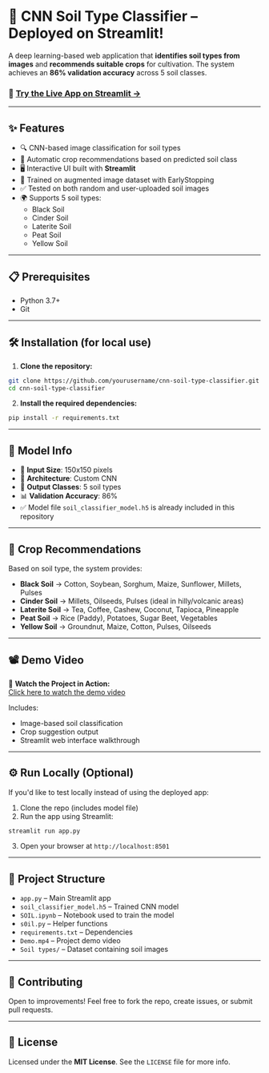 # 🌱 CNN Soil Type Classifier – Deployed on Streamlit!

A deep learning-based web application that **identifies soil types from images** and **recommends suitable crops** for cultivation. The system achieves an **86% validation accuracy** across 5 soil classes.

### 🚀 [Try the Live App on Streamlit →](https://cnn-soil-type-classifier.streamlit.app/)  

---

## ✨ Features

- 🔍 CNN-based image classification for soil types  
- 🌾 Automatic crop recommendations based on predicted soil class  
- 🖥️ Interactive UI built with **Streamlit**  
- 🧠 Trained on augmented image dataset with EarlyStopping  
- ✅ Tested on both random and user-uploaded soil images  
- 🌍 Supports 5 soil types:
  - Black Soil
  - Cinder Soil
  - Laterite Soil
  - Peat Soil
  - Yellow Soil

---

## 📋 Prerequisites

- Python 3.7+
- Git

---

## 🛠️ Installation (for local use)

1. **Clone the repository:**
```bash
git clone https://github.com/yourusername/cnn-soil-type-classifier.git
cd cnn-soil-type-classifier
```

2. **Install the required dependencies:**
```bash
pip install -r requirements.txt
```

---

## 🧪 Model Info

- 📐 **Input Size**: 150x150 pixels  
- 🧠 **Architecture**: Custom CNN  
- 🎯 **Output Classes**: 5 soil types  
- 📊 **Validation Accuracy**: 86%  
- ✅ Model file `soil_classifier_model.h5` is already included in this repository

---

## 🌾 Crop Recommendations

Based on soil type, the system provides:

- **Black Soil** → Cotton, Soybean, Sorghum, Maize, Sunflower, Millets, Pulses  
- **Cinder Soil** → Millets, Oilseeds, Pulses (ideal in hilly/volcanic areas)  
- **Laterite Soil** → Tea, Coffee, Cashew, Coconut, Tapioca, Pineapple  
- **Peat Soil** → Rice (Paddy), Potatoes, Sugar Beet, Vegetables  
- **Yellow Soil** → Groundnut, Maize, Cotton, Pulses, Oilseeds

---

## 📽️ Demo Video

🎥 **Watch the Project in Action:**  
[Click here to watch the demo video](Demo.mp4)

Includes:
- Image-based soil classification  
- Crop suggestion output  
- Streamlit web interface walkthrough

---

## ⚙️ Run Locally (Optional)

If you'd like to test locally instead of using the deployed app:

1. Clone the repo (includes model file)  
2. Run the app using Streamlit:
```bash
streamlit run app.py
```

3. Open your browser at `http://localhost:8501`

---

## 📁 Project Structure

- `app.py` – Main Streamlit app  
- `soil_classifier_model.h5` – Trained CNN model  
- `SOIL.ipynb` – Notebook used to train the model  
- `s0il.py` – Helper functions  
- `requirements.txt` – Dependencies  
- `Demo.mp4` – Project demo video  
- `Soil types/` – Dataset containing soil images

---

## 🤝 Contributing

Open to improvements! Feel free to fork the repo, create issues, or submit pull requests.

---

## 📝 License

Licensed under the **MIT License**. See the `LICENSE` file for more info.
